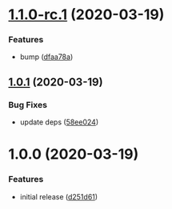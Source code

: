 # [1.1.0-rc.1](https://github.com/akhenda/semantic-release-rc-recipe/compare/v1.0.1...v1.1.0-rc.1) (2020-03-19)


### Features

* bump ([dfaa78a](https://github.com/akhenda/semantic-release-rc-recipe/commit/dfaa78a54eba770055a3de50a4a6835e9177c381))

## [1.0.1](https://github.com/akhenda/semantic-release-rc-recipe/compare/v1.0.0...v1.0.1) (2020-03-19)


### Bug Fixes

* update deps ([58ee024](https://github.com/akhenda/semantic-release-rc-recipe/commit/58ee024284b13a1f39e9c5267e479b9f8d391aeb))

# 1.0.0 (2020-03-19)


### Features

* initial release ([d251d61](https://github.com/akhenda/semantic-release-rc-recipe/commit/d251d6178e2152d724cf78cd9f6dbc7204242928))
